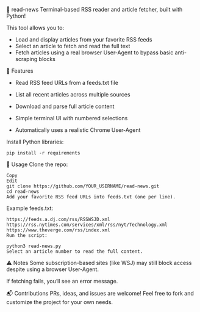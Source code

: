 
📖 read-news
Terminal-based RSS reader and article fetcher, built with Python!

This tool allows you to:
- Load and display articles from your favorite RSS feeds
- Select an article to fetch and read the full text
- Fetch articles using a real browser User-Agent to bypass basic anti-scraping blocks

🚀 Features
- Read RSS feed URLs from a feeds.txt file

- List all recent articles across multiple sources
- Download and parse full article content
- Simple terminal UI with numbered selections
- Automatically uses a realistic Chrome User-Agent

Install Python libraries:
~~~
pip install -r requirements 
~~~

📄 Usage
Clone the repo:

~~~
Copy
Edit
git clone https://github.com/YOUR_USERNAME/read-news.git
cd read-news
Add your favorite RSS feed URLs into feeds.txt (one per line).
~~~

Example feeds.txt:
~~~
https://feeds.a.dj.com/rss/RSSWSJD.xml
https://rss.nytimes.com/services/xml/rss/nyt/Technology.xml
https://www.theverge.com/rss/index.xml
Run the script:
~~~

~~~
python3 read-news.py
Select an article number to read the full content.
~~~

⚠️ Notes
Some subscription-based sites (like WSJ) may still block access despite using a browser User-Agent.

If fetching fails, you’ll see an error message.

📬 Contributions
PRs, ideas, and issues are welcome!
Feel free to fork and customize the project for your own needs.


